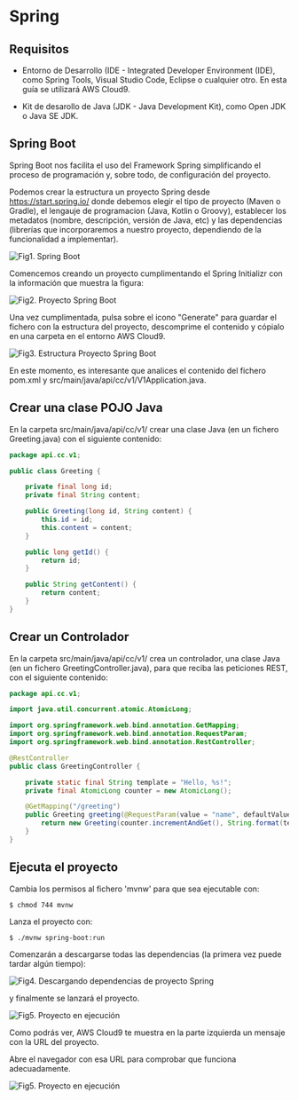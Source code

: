 # Spring

## Requisitos

- Entorno de Desarrollo (IDE - Integrated Developer Environment (IDE), como Spring Tools, Visual Studio Code, Eclipse o cualquier otro.
En esta guía se utilizará AWS Cloud9.

- Kit de desarollo de Java (JDK - Java Development Kit), como Open JDK o Java SE JDK.

## Spring Boot

Spring Boot nos facilita el uso del Framework Spring simplificando el proceso de programación y, sobre todo, de configuración del proyecto.

Podemos crear la estructura un proyecto Spring desde https://start.spring.io/ donde debemos elegir el tipo de proyecto (Maven o Gradle),
el lengauje de programacion (Java, Kotlin o Groovy), establecer los metadatos (nombre, descripción, versión de Java, etc) y las
dependencias (librerías que incorporaremos a nuestro proyecto, dependiendo de la funcionalidad a implementar).

![Fig1. Spring Boot](img/springboot.jpg)

Comencemos creando un proyecto cumplimentando el Spring Initializr con la información
que muestra la figura:

![Fig2. Proyecto Spring Boot](img/springbootproject.jpg)

Una vez cumplimentada, pulsa sobre el icono "Generate" para guardar el fichero con la estructura del proyecto, 
descomprime el contenido y cópialo en una carpeta en el entorno AWS Cloud9.


![Fig3. Estructura Proyecto Spring Boot](img/springcloud9.jpg)

En este momento, es interesante que analices el contenido del fichero pom.xml y src/main/java/api/cc/v1/V1Application.java.

## Crear una clase POJO Java

En la carpeta src/main/java/api/cc/v1/ crear una clase Java (en un fichero Greeting.java) con el siguiente contenido:

```java
package api.cc.v1;

public class Greeting {

	private final long id;
	private final String content;

	public Greeting(long id, String content) {
		this.id = id;
		this.content = content;
	}

	public long getId() {
		return id;
	}

	public String getContent() {
		return content;
	}
}
```

## Crear un Controlador

En la carpeta src/main/java/api/cc/v1/ crea un controlador, una clase Java (en un fichero GreetingController.java),
para que reciba las peticiones REST, con el siguiente contenido:


```java
package api.cc.v1;

import java.util.concurrent.atomic.AtomicLong;

import org.springframework.web.bind.annotation.GetMapping;
import org.springframework.web.bind.annotation.RequestParam;
import org.springframework.web.bind.annotation.RestController;

@RestController
public class GreetingController {

	private static final String template = "Hello, %s!";
	private final AtomicLong counter = new AtomicLong();

	@GetMapping("/greeting")
	public Greeting greeting(@RequestParam(value = "name", defaultValue = "World") String name) {
		return new Greeting(counter.incrementAndGet(), String.format(template, name));
	}
}
```


## Ejecuta el proyecto

Cambia los permisos al fichero 'mvnw' para que sea ejecutable con:
```
$ chmod 744 mvnw
```
Lanza el proyecto con:

```
$ ./mvnw spring-boot:run
```

Comenzarán a descargarse todas las dependencias (la primera vez puede tardar algún tiempo):

![Fig4. Descargando dependencias de proyecto Spring](img/springdownloaddependences.jpg)

y finalmente se lanzará el proyecto.

![Fig5. Proyecto en ejecución](img/springrunproject.jpg)

Como podrás ver, AWS Cloud9 te muestra en la parte izquierda un mensaje con la URL del proyecto.

Abre el navegador con esa URL para comprobar que funciona adecuadamente.

![Fig5. Proyecto en ejecución](img/springrunprojectbrowser.jpg)